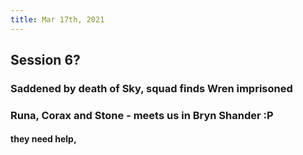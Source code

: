 ```yaml
---
title: Mar 17th, 2021
---
```


## Session 6?
### Saddened by death of Sky, squad finds Wren imprisoned
### Runa, Corax and Stone - meets us in Bryn Shander :P
#### they need help,
